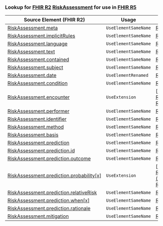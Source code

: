 ### Lookup for [FHIR R2](https://hl7.org/fhir/DSTU2/) [RiskAssessment](https://hl7.org/fhir/DSTU2/RiskAssessment.html) for use in [FHIR R5](https://hl7.org/fhir/R5/)

| Source Element (FHIR R2) | Usage | Target |
| -------------- | ----- | ------ |
| [RiskAssessment.meta](https://hl7.org/fhir/DSTU2/RiskAssessment.html#resource) | `UseElementSameName` | [RiskAssessment.meta](https://hl7.org/fhir/R5/RiskAssessment.html#resource) |
| [RiskAssessment.implicitRules](https://hl7.org/fhir/DSTU2/RiskAssessment.html#resource) | `UseElementSameName` | [RiskAssessment.implicitRules](https://hl7.org/fhir/R5/RiskAssessment.html#resource) |
| [RiskAssessment.language](https://hl7.org/fhir/DSTU2/RiskAssessment.html#resource) | `UseElementSameName` | [RiskAssessment.language](https://hl7.org/fhir/R5/RiskAssessment.html#resource) |
| [RiskAssessment.text](https://hl7.org/fhir/DSTU2/RiskAssessment.html#resource) | `UseElementSameName` | [RiskAssessment.text](https://hl7.org/fhir/R5/RiskAssessment.html#resource) |
| [RiskAssessment.contained](https://hl7.org/fhir/DSTU2/RiskAssessment.html#resource) | `UseElementSameName` | [RiskAssessment.contained](https://hl7.org/fhir/R5/RiskAssessment.html#resource) |
| [RiskAssessment.subject](https://hl7.org/fhir/DSTU2/RiskAssessment.html#resource) | `UseElementSameName` | [RiskAssessment.subject](https://hl7.org/fhir/R5/RiskAssessment.html#resource) |
| [RiskAssessment.date](https://hl7.org/fhir/DSTU2/RiskAssessment.html#resource) | `UseElementRenamed` | [RiskAssessment.occurrence[x]](https://hl7.org/fhir/R5/RiskAssessment.html#resource) |
| [RiskAssessment.condition](https://hl7.org/fhir/DSTU2/RiskAssessment.html#resource) | `UseElementSameName` | [RiskAssessment.condition](https://hl7.org/fhir/R5/RiskAssessment.html#resource) |
| [RiskAssessment.encounter](https://hl7.org/fhir/DSTU2/RiskAssessment.html#resource) | `UseExtension` | [http://hl7.org/fhir/1.0/StructureDefinition/extension-RiskAssessment.encounter](StructureDefinition-ext-R2-RiskAssessment.encounter.html) |
| [RiskAssessment.performer](https://hl7.org/fhir/DSTU2/RiskAssessment.html#resource) | `UseElementSameName` | [RiskAssessment.performer](https://hl7.org/fhir/R5/RiskAssessment.html#resource) |
| [RiskAssessment.identifier](https://hl7.org/fhir/DSTU2/RiskAssessment.html#resource) | `UseElementSameName` | [RiskAssessment.identifier](https://hl7.org/fhir/R5/RiskAssessment.html#resource) |
| [RiskAssessment.method](https://hl7.org/fhir/DSTU2/RiskAssessment.html#resource) | `UseElementSameName` | [RiskAssessment.method](https://hl7.org/fhir/R5/RiskAssessment.html#resource) |
| [RiskAssessment.basis](https://hl7.org/fhir/DSTU2/RiskAssessment.html#resource) | `UseElementSameName` | [RiskAssessment.basis](https://hl7.org/fhir/R5/RiskAssessment.html#resource) |
| [RiskAssessment.prediction](https://hl7.org/fhir/DSTU2/RiskAssessment.html#resource) | `UseElementSameName` | [RiskAssessment.prediction](https://hl7.org/fhir/R5/RiskAssessment.html#resource) |
| [RiskAssessment.prediction.id](https://hl7.org/fhir/DSTU2/RiskAssessment.html#resource) | `UseElementSameName` | [RiskAssessment.prediction.id](https://hl7.org/fhir/R5/RiskAssessment.html#resource) |
| [RiskAssessment.prediction.outcome](https://hl7.org/fhir/DSTU2/RiskAssessment.html#resource) | `UseElementSameName` | [RiskAssessment.prediction.outcome](https://hl7.org/fhir/R5/RiskAssessment.html#resource) |
| [RiskAssessment.prediction.probability[x]](https://hl7.org/fhir/DSTU2/RiskAssessment.html#resource) | `UseExtension` | [http://hl7.org/fhir/1.0/StructureDefinition/extension-RiskAssessment.prediction.probability](StructureDefinition-ext-R2-RiskAssessment.pr.probability.html) |
| [RiskAssessment.prediction.relativeRisk](https://hl7.org/fhir/DSTU2/RiskAssessment.html#resource) | `UseElementSameName` | [RiskAssessment.prediction.relativeRisk](https://hl7.org/fhir/R5/RiskAssessment.html#resource) |
| [RiskAssessment.prediction.when[x]](https://hl7.org/fhir/DSTU2/RiskAssessment.html#resource) | `UseElementSameName` | [RiskAssessment.prediction.when[x]](https://hl7.org/fhir/R5/RiskAssessment.html#resource) |
| [RiskAssessment.prediction.rationale](https://hl7.org/fhir/DSTU2/RiskAssessment.html#resource) | `UseElementSameName` | [RiskAssessment.prediction.rationale](https://hl7.org/fhir/R5/RiskAssessment.html#resource) |
| [RiskAssessment.mitigation](https://hl7.org/fhir/DSTU2/RiskAssessment.html#resource) | `UseElementSameName` | [RiskAssessment.mitigation](https://hl7.org/fhir/R5/RiskAssessment.html#resource) |
